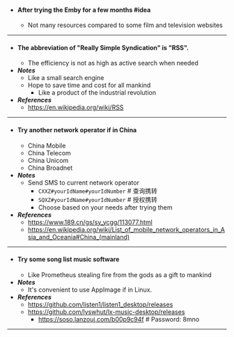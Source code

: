 - #### After trying the Emby for a few months #idea
    - Not many resources compared to some film and television websites
- ---
- #### The abbreviation of "Really Simple Syndication" is "RSS".
    - The efficiency is not as high as active search when needed
- ***Notes***
    - Like a small search engine
    - Hope to save time and cost for all mankind
        - Like a product of the industrial revolution
- ***References***
    - https://en.wikipedia.org/wiki/RSS
- ---
- #### Try another network operator if in China
    - China Mobile
    - China Telecom
    - China Unicom
    - China Broadnet
- ***Notes***
    - Send SMS to current network operator
        - `CXXZ#yourIdName#yourIdNumber` # 查询携转
        - `SQXZ#yourIdName#yourIdNumber` # 授权携转
        - Choose based on your needs after trying them
- ***References***
    - https://www.189.cn/gs/sy_ycgg/113077.html
    - https://en.wikipedia.org/wiki/List_of_mobile_network_operators_in_Asia_and_Oceania#China_(mainland)
- ---
- #### Try some song list music software
    - Like Prometheus stealing fire from the gods as a gift to mankind
- ***Notes***
    - It's convenient to use AppImage if in Linux.
- ***References***
    - https://github.com/listen1/listen1_desktop/releases
    - https://github.com/lyswhut/lx-music-desktop/releases
        - https://soso.lanzouj.com/b00p9c94f # Password: 8mno
- ---
